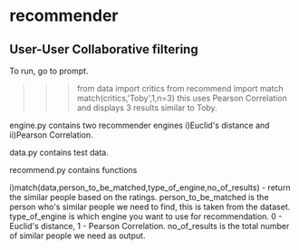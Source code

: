 # recommender

<h2>User-User Collaborative filtering</h2>

To run, go to prompt.

>>> from data import critics
>>> from recommend import match
>>> match(critics,'Toby',1,n=3) 
this uses Pearson Correlation and displays 3 results similar to Toby.

engine.py contains two recommender engines i)Euclid's distance and ii)Pearson Correlation. 

data.py contains test data.

recommend.py contains functions 

i)match(data,person_to_be_matched,type_of_engine,no_of_results) - return the similar people based on the ratings. person_to_be_matched is the person who's similar people we need to find, this is taken from the dataset. type_of_engine is which engine you want to use for recommendation. 0 - Euclid's distance, 1 - Pearson Correlation. no_of_results is the total number of similar people we need as output.

